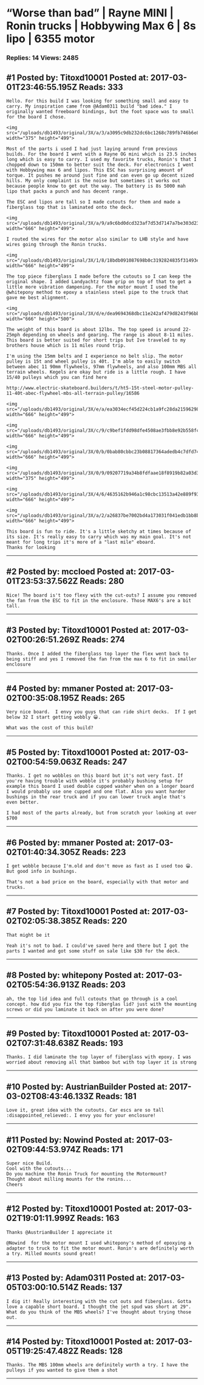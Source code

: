 # &ldquo;Worse than bad&rdquo; &#124; Rayne MINI &#124; Ronin trucks &#124; Hobbywing Max 6 &#124; 8s lipo &#124; 6355 motor

### Replies: 14 Views: 2485

## \#1 Posted by: Titoxd10001 Posted at: 2017-03-01T23:46:55.195Z Reads: 333

```
Hello. For this build I was looking for something small and easy to carry. My inspiration came from @Adam0311 build "bad idea." I originally wanted freeboard bindings, but the foot space was to small for the board I chose.

<img src="/uploads/db1493/original/3X/a/3/a3095c9db232dc6bc1268c789fb746b6e8d85577.jpg" width="375" height="499">

Most of the parts i used I had just laying around from previous builds. For the board I went with a Rayne OG mini which is 23.5 inches long which is easy to carry. I used my favorite trucks, Ronin's that I chopped down to 150mm to better suit the deck. For electronics I went with Hobbywing max 6 and lipos. This ESC has surprising amount of torque. It pushes me around just fine and can even go up decent sized hills. My only complaint is the noise but sometimes it works out because people know to get out the way. The battery is 8s 5000 mah lipo that packs a punch and has decent range. 

The ESC and lipos are tall so I made cutouts for them and made a fiberglass top that is laminated onto the deck.

<img src="/uploads/db1493/original/3X/a/9/a9c6bd0dcd323af7d53d7147a7be303d231e465c.jpg" width="666" height="499">

I routed the wires for the motor also similar to LHB style and have wires going through the Ronin trucks.

<img src="/uploads/db1493/original/3X/1/8/18bdb091087698b0c3192824835f31493ee3209d.jpg" width="666" height="499">

The top piece fiberglass I made before the cutouts so I can keep the original shape. I added Landyachtz foam grip on top of that to get a little more vibration dampening. For the motor mount I used the @whitepony method to epoxy a stainless steel pipe to the truck that gave me best alignment.

<img src="/uploads/db1493/original/3X/d/e/dea9694368dbc11e242af479d8243f96bbf65f66.jpg" width="666" height="500">

The weight of this board is about 12lbs. The top speed is around 22-25mph depending on wheels and gearing. The range is about 8-11 miles. This board is better suited for short trips but Ive traveled to my brothers house which is 11 miles round trip.

I'm using the 15mm belts and I experience no belt slip. The motor pulley is 15t and wheel pulley is 40t. I'm able to easily switch between abec 11 90mm flywheels, 97mm flywheels, and also 100mm MBS all terrain wheels. Kegels are okay but ride is a little rough. I have 15/40 pulleys which you can find here 

http://www.electric-skateboard.builders/t/ht5-15t-steel-motor-pulley-11-40t-abec-flywheel-mbs-all-terrain-pulley/16586

<img src="/uploads/db1493/original/3X/e/a/ea3034ecf45d224cb1a9fc28da215962981e69e5.jpg" width="666" height="499">

<img src="/uploads/db1493/original/3X/c/9/c9bef1fdd98dfe4508ae3fbb8e92b558fc6f8e48.jpg" width="666" height="499">

<img src="/uploads/db1493/original/3X/0/b/0bab80cbbc23b08817364adedb4c7dfd74724a0f.jpg" width="666" height="499">

<img src="/uploads/db1493/original/3X/0/9/09207719a34b8fdfaae18f8919b82a03d3e7b171.jpg" width="375" height="499">

<img src="/uploads/db1493/original/3X/4/6/4635162b946a1c98cbc13513a42e889f93713ad8.jpg" width="666" height="499">

<img src="/uploads/db1493/original/3X/a/2/a26837be7002bd4a173031f041edb1bb8b2eda8e.jpg" width="666" height="499">

This board is fun to ride. It's a little sketchy at times because of its size. It's really easy to carry which was my main goal. It's not meant for long trips it's more of a "last mile" eboard.
Thanks for looking
```

---
## \#2 Posted by: mccloed Posted at: 2017-03-01T23:53:37.562Z Reads: 280

```
Nice! The board is't too flexy with the cut-outs? I assume you removed the fan from the ESC to fit in the enclosure. Those MAX6's are a bit tall.
```

---
## \#3 Posted by: Titoxd10001 Posted at: 2017-03-02T00:26:51.269Z Reads: 274

```
Thanks. Once I added the fiberglass top layer the flex went back to being stiff and yes I removed the fan from the max 6 to fit in smaller enclosure
```

---
## \#4 Posted by: mmaner Posted at: 2017-03-02T00:35:08.195Z Reads: 265

```
Very nice board.  I envy you guys that can ride shirt decks.  If I get below 32 I start getting wobbly 😀.

What was the cost of this build?
```

---
## \#5 Posted by: Titoxd10001 Posted at: 2017-03-02T00:54:59.063Z Reads: 247

```
Thanks. I get no wobbles on this board but it's not very fast. If you're having trouble with wobble it's probably bushing setup for example this board I used double cupped washer when on a longer board I would probably use one cupped and one flat. Also you want harder bushings in the rear truck and if you can lower truck angle that's even better.

I had most of the parts already, but from scratch your looking at over $700
```

---
## \#6 Posted by: mmaner Posted at: 2017-03-02T01:40:34.305Z Reads: 223

```
I get wobble because I'm.old and don't move as fast as I used too 😀.  But good info in bushings.

That's not a bad price on the board, especially with that motor and trucks.
```

---
## \#7 Posted by: Titoxd10001 Posted at: 2017-03-02T02:05:38.385Z Reads: 220

```
That might be it

Yeah it's not to bad. I could've saved here and there but I got the parts I wanted and got some stuff on sale like $30 for the deck.
```

---
## \#8 Posted by: whitepony Posted at: 2017-03-02T05:54:36.913Z Reads: 203

```
ah, the top lid idea and full cutouts that go through is a cool concept. how did you fix the top fiberglas lid? just with the mounting screws or did you laminate it back on after you were done?
```

---
## \#9 Posted by: Titoxd10001 Posted at: 2017-03-02T07:31:48.638Z Reads: 193

```
Thanks. I did laminate the top layer of fiberglass with epoxy. I was worried about removing all that bamboo but with top layer it is strong
```

---
## \#10 Posted by: AustrianBuilder Posted at: 2017-03-02T08:43:46.133Z Reads: 181

```
Love it, great idea with the cutouts. Car escs are so tall :disappointed_relieved:. I envy you for your enclosure!
```

---
## \#11 Posted by: Nowind Posted at: 2017-03-02T09:44:53.974Z Reads: 171

```
Super nice Build.
Cool with the cutouts... 
Do you machine the Ronin Truck for mounting the Motormount? 
Thought about milling mounts for the ronins... 
Cheers
```

---
## \#12 Posted by: Titoxd10001 Posted at: 2017-03-02T19:01:11.999Z Reads: 163

```
Thanks @AustrianBuilder I appreciate it

@Nowind  for the motor mount I used whitepony's method of epoxying a adapter to truck to fit the motor mount. Ronin's are definitely worth a try. Milled mounts sound great!
```

---
## \#13 Posted by: Adam0311 Posted at: 2017-03-05T03:00:10.514Z Reads: 137

```
I dig it! Really interesting with the cut outs and fiberglass. Gotta love a capable short board. I thought the jet spud was short at 29". What do you think of the MBS wheels? I've thought about trying those out.
```

---
## \#14 Posted by: Titoxd10001 Posted at: 2017-03-05T19:25:47.482Z Reads: 128

```
Thanks. The MBS 100mm wheels are definitely worth a try. I have the pulleys if you wanted to give them a shot
```

---
